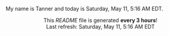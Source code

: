 My name is Tanner and today is Saturday, May 11, 5:16 AM EDT.

<p align="center">This <i>README</i> file is generated <b>every 3 hours</b>!</br>Last refresh: Saturday, May 11, 5:16 AM EDT<br /></p>
